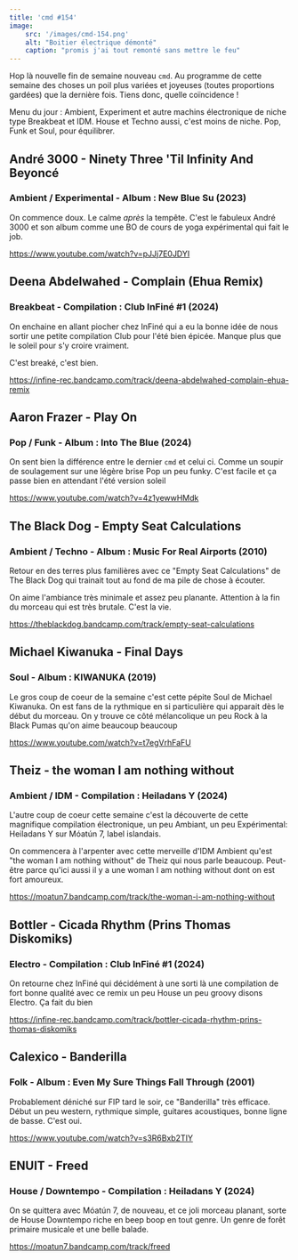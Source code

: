 ```yaml
---
title: 'cmd #154'
image:  
    src: '/images/cmd-154.png'
    alt: "Boitier électrique démonté" 
    caption: "promis j'ai tout remonté sans mettre le feu"
---
```


Hop là nouvelle fin de semaine nouveau `cmd`. Au programme de cette semaine des choses un poil plus variées et joyeuses (toutes proportions gardées) que la dernière fois. Tiens donc, quelle coïncidence ! 

Menu du jour : Ambient, Experiment et autre machins électronique de niche type Breakbeat et IDM. House et Techno aussi, c'est moins de niche. Pop, Funk et Soul, pour équilibrer.

## André 3000 - Ninety Three 'Til Infinity And Beyoncé 

### Ambient / Experimental - Album : New Blue Su (2023)

On commence doux. Le calme _après_ la tempête. C'est le fabuleux André 3000 et son album comme une BO de cours de yoga expérimental qui fait le job.

https://www.youtube.com/watch?v=pJJj7E0JDYI

## Deena Abdelwahed - Complain (Ehua Remix) 

### Breakbeat - Compilation : Club InFiné #1 (2024)

On enchaine en allant piocher chez InFiné qui a eu la bonne idée de nous sortir une petite compilation Club pour l'été bien épicée. Manque plus que le soleil pour s'y croire vraiment.

C'est breaké, c'est bien.

https://infine-rec.bandcamp.com/track/deena-abdelwahed-complain-ehua-remix

## Aaron Frazer - Play On 

### Pop / Funk - Album : Into The Blue (2024)

On sent bien la différence entre le dernier `cmd` et celui ci. Comme un soupir de soulagement sur une légère brise Pop un peu funky. C'est facile et ça passe bien en attendant l'été version soleil

https://www.youtube.com/watch?v=4z1yewwHMdk

## The Black Dog - Empty Seat Calculations 

### Ambient / Techno - Album : Music For Real Airports (2010)

Retour en des terres plus familières avec ce "Empty Seat Calculations" de The Black Dog qui trainait tout au fond de ma pile de chose à écouter.

On aime l'ambiance très minimale et assez peu planante. Attention à la fin du morceau qui est très brutale. C'est la vie.

https://theblackdog.bandcamp.com/track/empty-seat-calculations

## Michael Kiwanuka - Final Days 

### Soul - Album : KIWANUKA (2019)

Le gros coup de coeur de la semaine c'est cette pépite Soul de Michael Kiwanuka. On est fans de la rythmique en si particulière qui apparait dès le début du morceau. On y trouve ce côté mélancolique un peu Rock à la Black Pumas qu'on aime beaucoup beaucoup

https://www.youtube.com/watch?v=t7egVrhFaFU

## Theiz - the woman I am nothing without 

### Ambient / IDM - Compilation : Heiladans Y (2024)

L'autre coup de coeur cette semaine c'est la découverte de cette magnifique compilation électronique, un peu Ambiant, un peu Expérimental: Heiladans Y sur Móatún 7, label islandais.

On commencera à l'arpenter avec cette merveille d'IDM Ambient qu'est "the woman I am nothing without"  de Theiz qui nous parle beaucoup. Peut-être parce qu'ici aussi il y a une woman I am nothing without dont on est fort amoureux.

https://moatun7.bandcamp.com/track/the-woman-i-am-nothing-without

## Bottler - Cicada Rhythm (Prins Thomas Diskomiks) 

### Electro - Compilation : Club InFiné #1 (2024)

On retourne chez InFiné qui décidément à une sorti là une compilation de fort bonne qualité avec ce remix un peu House un peu groovy disons Electro. Ça fait du bien

https://infine-rec.bandcamp.com/track/bottler-cicada-rhythm-prins-thomas-diskomiks

## Calexico - Banderilla 

### Folk - Album : Even My Sure Things Fall Through (2001)

Probablement déniché sur FIP tard le soir, ce "Banderilla" très efficace. Début un peu western, rythmique simple, guitares acoustiques, bonne ligne de basse. C'est oui.

https://www.youtube.com/watch?v=s3R6Bxb2TIY

## ENUIT - Freed 

### House / Downtempo - Compilation : Heiladans Y (2024)

On se quittera avec Móatún 7, de nouveau, et ce joli morceau planant, sorte de House Downtempo riche en beep boop en tout genre. Un genre de forêt primaire musicale et une belle balade.

https://moatun7.bandcamp.com/track/freed
